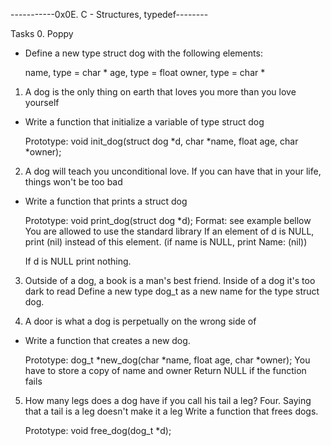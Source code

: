 -----------0x0E. C - Structures, typedef--------

Tasks
0. Poppy
- Define a new type struct dog with the following elements:

  name, type = char *
  age, type = float
  owner, type = char *

1. A dog is the only thing on earth that loves you more than you love yourself
- Write a function that initialize a variable of type struct dog

  Prototype: void init_dog(struct dog *d, char *name, float age, char *owner);

2. A dog will teach you unconditional love. If you can have that in your life, things won't be too bad
- Write a function that prints a struct dog

  Prototype: void print_dog(struct dog *d);
  Format: see example bellow
  You are allowed to use the standard library
  If an element of d is NULL, print (nil) instead of this element. (if name is NULL, print Name: (nil))

  If d is NULL print nothing.

3. Outside of a dog, a book is a man's best friend. Inside of a dog it's too dark to read
   Define a new type dog_t as a new name for the type struct dog.

4. A door is what a dog is perpetually on the wrong side of
-  Write a function that creates a new dog.

   Prototype: dog_t *new_dog(char *name, float age, char *owner);
   You have to store a copy of name and owner
   Return NULL if the function fails

5. How many legs does a dog have if you call his tail a leg? Four. Saying that a tail is a leg doesn't make it a leg
   Write a function that frees dogs.

   Prototype: void free_dog(dog_t *d);

